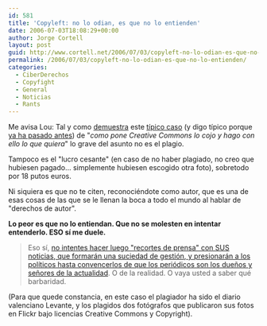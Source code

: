 ```yaml
---
id: 581
title: 'Copyleft: no lo odian, es que no lo entienden'
date: 2006-07-03T18:08:29+00:00
author: Jorge Cortell
layout: post
guid: http://www.cortell.net/2006/07/03/copyleft-no-lo-odian-es-que-no-lo-entienden/
permalink: /2006/07/03/copyleft-no-lo-odian-es-que-no-lo-entienden/
categories:
  - CiberDerechos
  - Copyfight
  - General
  - Noticias
  - Rants
---
```

Me avisa Lou: Tal y como <a title="post 1" target="_blank" href="http://fusilando.bitacoras.com/archivos/2006/06/27/el-diario-levante-roba-fotos">demuestra</a> este <a title="post 2" target="_blank" href="http://-uno-.blogspot.com/2006/06/levante-miento-de-bienes.html">tí­pico caso</a> (y digo tí­pico porque <a title="A Mercé también le plagiaron" target="_blank" href="http://www.filmica.com/port666/">ya ha pasado antes</a>) de "_como pone Creative Commons lo cojo y hago con ello lo que quiera_" lo grave del asunto no es el plagio.

Tampoco es el "lucro cesante" (en caso de no haber plagiado, no creo que hubiesen pagado... simplemente hubiesen escogido otra foto), sobretodo por 18 putos euros.

Ni siquiera es que no te citen, reconociéndote como autor, que es una de esas cosas de las que se le llenan la boca a todo el mundo al hablar de "derechos de autor".

**Lo peor es que no lo entiendan. Que no se molesten en intentar entenderlo. ESO sí­ me duele.**

> Eso sí­, <a title="presna anti press clipping" target="_blank" href="http://www.elpais.es/articulo/elpporsoc/20060428elpepusoc_5/Tes/editores/diarios/rechazan/nueva/Ley/Propiedad/Intelectual">no intentes hacer luego "recortes de prensa" con SUS noticias, que formarán una suciedad de gestión, y presionarán a los polí­ticos hasta convencerlos de que los periódicos son los dueños y señores de la actualidad</a>. O de la realidad. O vaya usted a saber qué barbaridad.

(Para que quede constancia, en este caso el plagiador ha sido el diario valenciano Levante, y los plagidos dos fotógrafos que publicaron sus fotos en Flickr bajo licencias Creative Commons y Copyright).